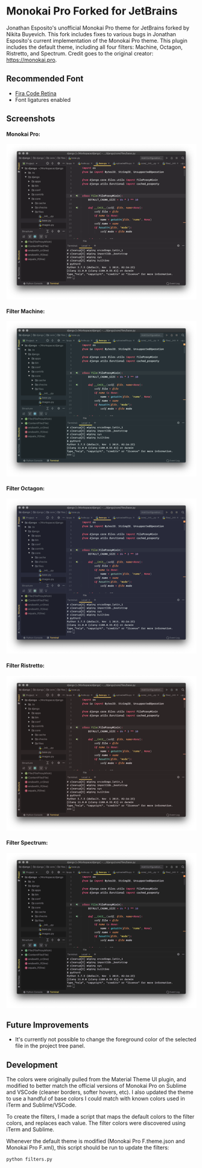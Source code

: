 # Monokai Pro Forked for JetBrains

Jonathan Esposito's unofficial Monokai Pro theme for JetBrains forked by Nikita Buyevich.
This fork includes fixes to various bugs in Jonathan Esposito's current implementation of the Monokai Pro theme.
This plugin includes the default theme, including all four filters: Machine, Octagon, Ristretto, and Spectrum. Credit goes to the original creator: <a href="https://monokai.pro">https://monokai.pro</a>.

## Recommended Font

- [Fira Code Retina](https://github.com/tonsky/FiraCode)
- Font ligatures enabled

## Screenshots

#### Monokai Pro:

![Monokai Pro](screenshots/default.png)

#### Filter Machine:

![Filter Machine](screenshots/machine.png)

#### Filter Octagon:

![Filter Octagon](screenshots/octagon.png)

#### Filter Ristretto:

![Filter Ristretto](screenshots/ristretto.png)

#### Filter Spectrum:

![Filter Spectrum](screenshots/spectrum.png)

## Future Improvements

- It's currently not possible to change the foreground color of the selected file in the project tree panel.

## Development

The colors were originally pulled from the Material Theme UI plugin, and modified to better match the official versions of Monokai Pro on Sublime and VSCode (cleaner borders, softer hovers, etc). I also updated the theme to use a handful of base colors I could match with known colors used in iTerm and Sublime/VSCode.

To create the filters, I made a script that maps the default colors to the filter colors, and replaces each value. The filter colors were discovered using iTerm and Sublime.

Whenever the default theme is modified (Monokai Pro F.theme.json and Monokai Pro F.xml), this script should be run to update the filters:

```python
python filters.py
```
